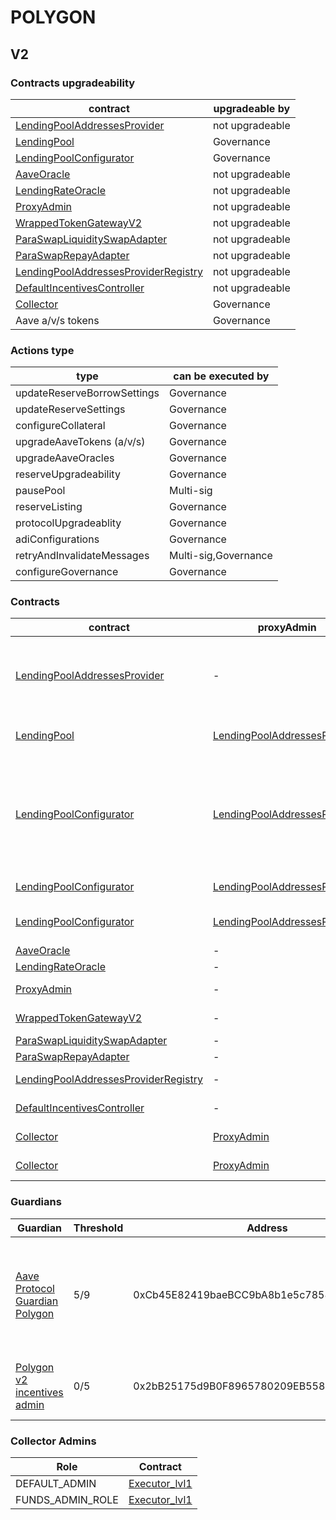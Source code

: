 # POLYGON 
## V2 
### Contracts upgradeability
| contract |upgradeable by |
|----------|----------|
|  [LendingPoolAddressesProvider](https://polygonscan.com/address/0xd05e3E715d945B59290df0ae8eF85c1BdB684744) |  not upgradeable | |--------|--------|
|  [LendingPool](https://polygonscan.com/address/0x8dFf5E27EA6b7AC08EbFdf9eB090F32ee9a30fcf) |  Governance | |--------|--------|
|  [LendingPoolConfigurator](https://polygonscan.com/address/0x26db2B833021583566323E3b8985999981b9F1F3) |  Governance | |--------|--------|
|  [AaveOracle](https://polygonscan.com/address/0x0229F777B0fAb107F9591a41d5F02E4e98dB6f2d) |  not upgradeable | |--------|--------|
|  [LendingRateOracle](https://polygonscan.com/address/0x17F73aEaD876CC4059089ff815EDA37052960dFB) |  not upgradeable | |--------|--------|
|  [ProxyAdmin](https://polygonscan.com/address/0xD3cF979e676265e4f6379749DECe4708B9A22476) |  not upgradeable | |--------|--------|
|  [WrappedTokenGatewayV2](https://polygonscan.com/address/0xf1e6d4347105138B51E2bacA9A22fA228309ebB1) |  not upgradeable | |--------|--------|
|  [ParaSwapLiquiditySwapAdapter](https://polygonscan.com/address/0x35784a624D4FfBC3594f4d16fA3801FeF063241c) |  not upgradeable | |--------|--------|
|  [ParaSwapRepayAdapter](https://polygonscan.com/address/0x6D49dC81a1f07a6B1902DC79bc2D408cb9D555d1) |  not upgradeable | |--------|--------|
|  [LendingPoolAddressesProviderRegistry](https://polygonscan.com/address/0x3ac4e9aa29940770aeC38fe853a4bbabb2dA9C19) |  not upgradeable | |--------|--------|
|  [DefaultIncentivesController](https://polygonscan.com/address/0x357D51124f59836DeD84c8a1730D72B749d8BC23) |  not upgradeable | |--------|--------|
|  [Collector](https://polygonscan.com/address/0xe8599F3cc5D38a9aD6F3684cd5CEa72f10Dbc383) |  Governance | |--------|--------|
|  Aave a/v/s tokens |  Governance | |--------|--------|

### Actions type
| type |can be executed by |
|----------|----------|
|  updateReserveBorrowSettings |  Governance | |--------|--------|
|  updateReserveSettings |  Governance | |--------|--------|
|  configureCollateral |  Governance | |--------|--------|
|  upgradeAaveTokens (a/v/s) |  Governance | |--------|--------|
|  upgradeAaveOracles |  Governance | |--------|--------|
|  reserveUpgradeability |  Governance | |--------|--------|
|  pausePool |  Multi-sig | |--------|--------|
|  reserveListing |  Governance | |--------|--------|
|  protocolUpgradeablity |  Governance | |--------|--------|
|  adiConfigurations |  Governance | |--------|--------|
|  retryAndInvalidateMessages |  Multi-sig,Governance | |--------|--------|
|  configureGovernance |  Governance | |--------|--------|

### Contracts
| contract |proxyAdmin |modifier |permission owner |functions |
|----------|----------|----------|----------|----------|
|  [LendingPoolAddressesProvider](https://polygonscan.com/address/0xd05e3E715d945B59290df0ae8eF85c1BdB684744) |  - |  onlyOwner |  [Executor_lvl1](https://polygonscan.com/address/0xDf7d0e6454DB638881302729F5ba99936EaAB233) |  setMarketId, setAddressAsProxy, setAddress, setLendingPoolImpl, setLendingPoolConfiguratorImpl, setLendingPoolCollateralManager, setPoolAdmin, setEmergencyAdmin, setPriceOracle, setLendingRateOracle | |--------|--------|--------|--------|--------|
|  [LendingPool](https://polygonscan.com/address/0x8dFf5E27EA6b7AC08EbFdf9eB090F32ee9a30fcf) |  [LendingPoolAddressesProvider](https://polygonscan.com/address/0xd05e3E715d945B59290df0ae8eF85c1BdB684744) |  onlyLendingPoolConfigurator |  [LendingPoolConfigurator](https://polygonscan.com/address/0x26db2B833021583566323E3b8985999981b9F1F3) |  initReserve, setReserveInterestRateStrategyAddress, setConfiguration, setPause | |--------|--------|--------|--------|--------|
|  [LendingPoolConfigurator](https://polygonscan.com/address/0x26db2B833021583566323E3b8985999981b9F1F3) |  [LendingPoolAddressesProvider](https://polygonscan.com/address/0xd05e3E715d945B59290df0ae8eF85c1BdB684744) |  onlyPoolAdmin |  [Executor_lvl1](https://polygonscan.com/address/0xDf7d0e6454DB638881302729F5ba99936EaAB233) |  initReserve, updateAToken, updateStableDebtToken, updateVariableDebtToken, enableBorrowingOnReserve, configureReserveAsCollateral, enableReserveStableRate, activateReserve, deactivateReserve, setReserveFactor, setReserveInterestRateStrategyAddress | |--------|--------|--------|--------|--------|
|  [LendingPoolConfigurator](https://polygonscan.com/address/0x26db2B833021583566323E3b8985999981b9F1F3) |  [LendingPoolAddressesProvider](https://polygonscan.com/address/0xd05e3E715d945B59290df0ae8eF85c1BdB684744) |  onlyEmergencyAdmin |  [Aave Protocol Guardian Polygon](https://polygonscan.com/address/0xCb45E82419baeBCC9bA8b1e5c7858e48A3B26Ea6) |  setPoolPause | |--------|--------|--------|--------|--------|
|  [LendingPoolConfigurator](https://polygonscan.com/address/0x26db2B833021583566323E3b8985999981b9F1F3) |  [LendingPoolAddressesProvider](https://polygonscan.com/address/0xd05e3E715d945B59290df0ae8eF85c1BdB684744) |  onlyPoolOrEmergencyAdmin |  [Executor_lvl1](https://polygonscan.com/address/0xDf7d0e6454DB638881302729F5ba99936EaAB233), [Aave Protocol Guardian Polygon](https://polygonscan.com/address/0xCb45E82419baeBCC9bA8b1e5c7858e48A3B26Ea6) |  unfreezeReserve | |--------|--------|--------|--------|--------|
|  [AaveOracle](https://polygonscan.com/address/0x0229F777B0fAb107F9591a41d5F02E4e98dB6f2d) |  - |  onlyOwner |  [Executor_lvl1](https://polygonscan.com/address/0xDf7d0e6454DB638881302729F5ba99936EaAB233) |  setAssetSources, setFallbackOracle | |--------|--------|--------|--------|--------|
|  [LendingRateOracle](https://polygonscan.com/address/0x17F73aEaD876CC4059089ff815EDA37052960dFB) |  - |  onlyOwner |  [Executor_lvl1](https://polygonscan.com/address/0xDf7d0e6454DB638881302729F5ba99936EaAB233) |  setMarketBorrowRate | |--------|--------|--------|--------|--------|
|  [ProxyAdmin](https://polygonscan.com/address/0xD3cF979e676265e4f6379749DECe4708B9A22476) |  - |  onlyOwner |  [Executor_lvl1](https://polygonscan.com/address/0xDf7d0e6454DB638881302729F5ba99936EaAB233) |  changeProxyAdmin, upgrade, upgradeAndCall | |--------|--------|--------|--------|--------|
|  [WrappedTokenGatewayV2](https://polygonscan.com/address/0xf1e6d4347105138B51E2bacA9A22fA228309ebB1) |  - |  onlyOwner |  [Executor_lvl1](https://polygonscan.com/address/0xDf7d0e6454DB638881302729F5ba99936EaAB233) |  emergencyTokenTransfer, emergencyEtherTransfer | |--------|--------|--------|--------|--------|
|  [ParaSwapLiquiditySwapAdapter](https://polygonscan.com/address/0x35784a624D4FfBC3594f4d16fA3801FeF063241c) |  - |  onlyOwner |  [Executor_lvl1](https://polygonscan.com/address/0xDf7d0e6454DB638881302729F5ba99936EaAB233) |  rescueTokens | |--------|--------|--------|--------|--------|
|  [ParaSwapRepayAdapter](https://polygonscan.com/address/0x6D49dC81a1f07a6B1902DC79bc2D408cb9D555d1) |  - |  onlyOwner |  [Executor_lvl1](https://polygonscan.com/address/0xDf7d0e6454DB638881302729F5ba99936EaAB233) |  rescueTokens | |--------|--------|--------|--------|--------|
|  [LendingPoolAddressesProviderRegistry](https://polygonscan.com/address/0x3ac4e9aa29940770aeC38fe853a4bbabb2dA9C19) |  - |  onlyOwner |  [Executor_lvl1](https://polygonscan.com/address/0xDf7d0e6454DB638881302729F5ba99936EaAB233) |  registerAddressesProvider, unregisterAddressesProvider | |--------|--------|--------|--------|--------|
|  [DefaultIncentivesController](https://polygonscan.com/address/0x357D51124f59836DeD84c8a1730D72B749d8BC23) |  - |  onlyEmissionManager |  [Polygon v2 incentives admin](https://polygonscan.com/address/0x2bB25175d9B0F8965780209EB558Cc3b56cA6d32) |  setDistributionEnd, configureAssets, setClaimer, setRewardsVault | |--------|--------|--------|--------|--------|
|  [Collector](https://polygonscan.com/address/0xe8599F3cc5D38a9aD6F3684cd5CEa72f10Dbc383) |  [ProxyAdmin](https://polygonscan.com/address/0xD3cF979e676265e4f6379749DECe4708B9A22476) |  onlyFundsAdmin |  [Executor_lvl1](https://polygonscan.com/address/0xDf7d0e6454DB638881302729F5ba99936EaAB233) |  approve, transfer, setFundsAdmin, createStream | |--------|--------|--------|--------|--------|
|  [Collector](https://polygonscan.com/address/0xe8599F3cc5D38a9aD6F3684cd5CEa72f10Dbc383) |  [ProxyAdmin](https://polygonscan.com/address/0xD3cF979e676265e4f6379749DECe4708B9A22476) |  onlyAdminOrRecipient |  [ProxyAdmin](https://polygonscan.com/address/0xD3cF979e676265e4f6379749DECe4708B9A22476), [Executor_lvl1](https://polygonscan.com/address/0xDf7d0e6454DB638881302729F5ba99936EaAB233) |  withdrawFromStream, cancelStream | |--------|--------|--------|--------|--------|

### Guardians 
| Guardian |Threshold |Address |Owners |
|----------|----------|----------|----------|
|  [Aave Protocol Guardian Polygon](https://polygonscan.com/address/0xCb45E82419baeBCC9bA8b1e5c7858e48A3B26Ea6) |  5/9 |  0xCb45E82419baeBCC9bA8b1e5c7858e48A3B26Ea6 |  [0x5d49dBcdd300aECc2C311cFB56593E71c445d60d](https://polygonscan.com/address/0x5d49dBcdd300aECc2C311cFB56593E71c445d60d), [0xbA037E4746ff58c55dc8F27a328C428F258DDACb](https://polygonscan.com/address/0xbA037E4746ff58c55dc8F27a328C428F258DDACb), [0x818C277dBE886b934e60aa047250A73529E26A99](https://polygonscan.com/address/0x818C277dBE886b934e60aa047250A73529E26A99), [0x4f96743057482a2E10253AFDacDA3fd9CF2C1DC9](https://polygonscan.com/address/0x4f96743057482a2E10253AFDacDA3fd9CF2C1DC9), [0xb647055A9915bF9c8021a684E175A353525b9890](https://polygonscan.com/address/0xb647055A9915bF9c8021a684E175A353525b9890), [0x57ab7ee15cE5ECacB1aB84EE42D5A9d0d8112922](https://polygonscan.com/address/0x57ab7ee15cE5ECacB1aB84EE42D5A9d0d8112922), [0xC5bE5c0134857B4b96F45AA6f6B77DB96Ac1487e](https://polygonscan.com/address/0xC5bE5c0134857B4b96F45AA6f6B77DB96Ac1487e), [0xd4af2E86a27F8F77B0556E081F97B215C9cA8f2E](https://polygonscan.com/address/0xd4af2E86a27F8F77B0556E081F97B215C9cA8f2E), [0xf71fc92e2949ccF6A5Fd369a0b402ba80Bc61E02](https://polygonscan.com/address/0xf71fc92e2949ccF6A5Fd369a0b402ba80Bc61E02) | |--------|--------|--------|--------|
|  [Polygon v2 incentives admin](https://polygonscan.com/address/0x2bB25175d9B0F8965780209EB558Cc3b56cA6d32) |  0/5 |  0x2bB25175d9B0F8965780209EB558Cc3b56cA6d32 |  [0xE7A4F2b1772603170111BC633cbCF1AcEbD60BCe](https://polygonscan.com/address/0xE7A4F2b1772603170111BC633cbCF1AcEbD60BCe), [0xCE990b1f86e954746AD3a57F5Aa6CFa9CC0c3348](https://polygonscan.com/address/0xCE990b1f86e954746AD3a57F5Aa6CFa9CC0c3348), [0x803B74766D8f79195D4DaeCF6f2aac31Dba78F25](https://polygonscan.com/address/0x803B74766D8f79195D4DaeCF6f2aac31Dba78F25), [0x087A7AFB6975A2837453BE685EB6272576c0bC06](https://polygonscan.com/address/0x087A7AFB6975A2837453BE685EB6272576c0bC06), [0x42409227ce8C7D22B283E7DdB2F26449B49e93EF](https://polygonscan.com/address/0x42409227ce8C7D22B283E7DdB2F26449B49e93EF) | |--------|--------|--------|--------|

### Collector Admins 
| Role |Contract |
|----------|----------|
|  DEFAULT_ADMIN |  [Executor_lvl1](https://polygonscan.com/address/0xDf7d0e6454DB638881302729F5ba99936EaAB233) | |--------|--------|
|  FUNDS_ADMIN_ROLE |  [Executor_lvl1](https://polygonscan.com/address/0xDf7d0e6454DB638881302729F5ba99936EaAB233) | |--------|--------|

